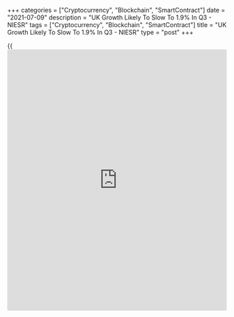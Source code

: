 +++
categories = ["Cryptocurrency", "Blockchain", "SmartContract"]
date = "2021-07-09"
description = "UK Growth Likely To Slow To 1.9% In Q3 - NIESR"
tags = ["Cryptocurrency", "Blockchain", "SmartContract"]
title = "UK Growth Likely To Slow To 1.9% In Q3 - NIESR"
type = "post"
+++

{{<iframe id="large-banner" src="https://www.bounty.group/#slide=24.0" width="100%" height="600" scrolling="no" style="border: 0px solid rgb(216, 221, 230); border-radius: 3px;">}}

The UK [economy][1] is set to grow at a slower pace in the third
quarter, the think tank NIESR said Friday.

"With catch-up potential still evident in hospitality, transport,
[business][2] support and the arts, we forecast growth of 1.9 per cent
in the third quarter, still notably above [historical](https://www.fintechee.com/services/historical-data-for-forex/) trend growth
rates," the NIESR said in its latest monthly GDP tracker report.

The institute had predicted 4.8 percent growth for the second quarter
and 0.9 percent for June.  
  
In May, output grew 0.8 percent monthly, which NIESR said was
disappointing with little sign of momentum in either April or May
outside the sectors which grew due to the lifting of Covid-19
restrictions.

The hospitality sector accounted for 0.7 percentage points of May
growth.

"Underlying growth is moderate outside the sectors being unlocked, with
supply constraints contributing to the continuing recent stagnation in
manufacturing," NIESR Principal Economist Rory Macqueen said.

"It remains to be seen whether the lifting of further restrictions in
July contributes to a continuation of strong growth in the third quarter
or - if cases of Covid-19 continue to rise - increased caution among
consumers and even another national lockdown."

For comments and feedback [contact](https://www.playgroundfx.com/contact/): editorial@rtt[news](https://www.letsplayfx.com/blog/forex-news-website/).com

[Economic News][1]

 **What parts of the world are seeing the best (and worst) economic
performances lately? Click[here][3] to check out our [Econ Scorecard][3]
and find out! See up-to-the-moment [ranking](https://www.playgroundfx.com/blog/crypto-exchange-ranking/)s for the best and worst
performers in [GDP][4], [unemployment rate][5], [inflation][6] and much
more.**

   1. www.rtt[news](https://www.letsplayfx.com/blog/forex-news-website/).com/Content/EconomicNews.aspx
   2. www.rtt[news](https://www.letsplayfx.com/blog/forex-news-website/).com/Content/Business.aspx
   3. www.rtt[news](https://www.letsplayfx.com/blog/forex-news-website/).com/economic-scorecard/world-rank/retail-sales/highest-performance.aspx
   4. www.rtt[news](https://www.letsplayfx.com/blog/forex-news-website/).com/economic-scorecard/world-rank/GDP/highest-performance.aspx
   5. www.rtt[news](https://www.letsplayfx.com/blog/forex-news-website/).com/economic-scorecard/world-rank/unemployment-rate/lowest-performance.aspx
   6. www.rtt[news](https://www.letsplayfx.com/blog/forex-news-website/).com/economic-scorecard/world-rank/CPI/highest-performance.aspx